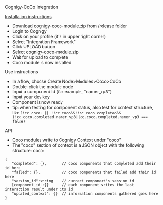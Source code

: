 Cognigy-CoCo Integration

[Installation instructions](https://docs.cognigy.com/docs/integration-framework#section-4-upload-your-module)
  - Download cognigy-coco-module.zip from /release folder
  - Login to Cognigy
  - Click on your profile (it's in upper right corner)
  - Select "Integration Framework"
  - Click UPLOAD button
  - Select cognigy-coco-module.zip
  - Wait for upload to complete
  - Coco module is now installed

Use instructions
  - In a flow, choose Create Node>Modules>Coco>CoCo
  - Double-click the module node
  - Input a component id (for example, "namer_vp3")
  - Input your dev key
  - Component is now ready
  - tip: when testing for component status, also test for context structure, like ``` (!cc.coco) || !!cc.coco&&!!cc.coco.completed&&(!cc.coco.completed.namer_vp3||cc.coco.completed.namer_vp3 === false) ``` 
  
API
  - Coco modules write to Cognigy Context under "coco"
  - The "coco" section of context is a JSON object with the following structure:
  coco:
  ``` 
  {
     "completed": {},       // coco components that completed add their id here
     "failed": {},          // coco components that failed add their id here
     "session_id":string    // current component's session id
     [component_id]:{}      // each component writes the last interaction result under its id
     "updated_context": {}  // information components gathered goes here
  } 
  ```
  
  
  

